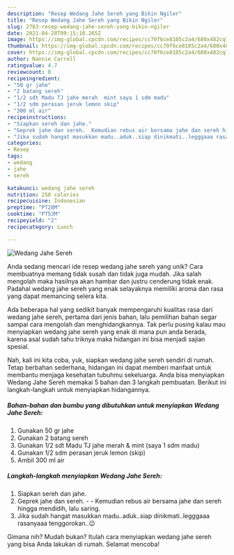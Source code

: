 ```yaml
---
description: "Resep Wedang Jahe Sereh yang Bikin Ngiler"
title: "Resep Wedang Jahe Sereh yang Bikin Ngiler"
slug: 2783-resep-wedang-jahe-sereh-yang-bikin-ngiler
date: 2021-04-28T09:15:10.265Z
image: https://img-global.cpcdn.com/recipes/cc70f6ce8105c2a4/680x482cq70/wedang-jahe-sereh-foto-resep-utama.jpg
thumbnail: https://img-global.cpcdn.com/recipes/cc70f6ce8105c2a4/680x482cq70/wedang-jahe-sereh-foto-resep-utama.jpg
cover: https://img-global.cpcdn.com/recipes/cc70f6ce8105c2a4/680x482cq70/wedang-jahe-sereh-foto-resep-utama.jpg
author: Nannie Carroll
ratingvalue: 4.7
reviewcount: 8
recipeingredient:
- "50 gr jahe"
- "2 batang sereh"
- "1/2 sdt Madu TJ jahe merah  mint saya 1 sdm madu"
- "1/2 sdm perasan jeruk lemon skip"
- "300 ml air"
recipeinstructions:
- "Siapkan sereh dan jahe."
- "Geprek jahe dan sereh.  Kemudian rebus air bersama jahe dan sereh hingga mendidih, lalu saring."
- "Jika sudah hangat masukkan madu..aduk..siap dinikmati..legggaaa rasanyaaa tenggorokan..😉"
categories:
- Resep
tags:
- wedang
- jahe
- sereh

katakunci: wedang jahe sereh 
nutrition: 258 calories
recipecuisine: Indonesian
preptime: "PT28M"
cooktime: "PT53M"
recipeyield: "2"
recipecategory: Lunch

---
```



![Wedang Jahe Sereh](https://img-global.cpcdn.com/recipes/cc70f6ce8105c2a4/680x482cq70/wedang-jahe-sereh-foto-resep-utama.jpg)

Anda sedang mencari ide resep wedang jahe sereh yang unik? Cara membuatnya memang tidak susah dan tidak juga mudah. Jika salah mengolah maka hasilnya akan hambar dan justru cenderung tidak enak. Padahal wedang jahe sereh yang enak selayaknya memiliki aroma dan rasa yang dapat memancing selera kita.



Ada beberapa hal yang sedikit banyak mempengaruhi kualitas rasa dari wedang jahe sereh, pertama dari jenis bahan, lalu pemilihan bahan segar sampai cara mengolah dan menghidangkannya. Tak perlu pusing kalau mau menyiapkan wedang jahe sereh yang enak di mana pun anda berada, karena asal sudah tahu triknya maka hidangan ini bisa menjadi sajian spesial.


Nah, kali ini kita coba, yuk, siapkan wedang jahe sereh sendiri di rumah. Tetap berbahan sederhana, hidangan ini dapat memberi manfaat untuk membantu menjaga kesehatan tubuhmu sekeluarga. Anda bisa menyiapkan Wedang Jahe Sereh memakai 5 bahan dan 3 langkah pembuatan. Berikut ini langkah-langkah untuk menyiapkan hidangannya.

<!--inarticleads1-->

##### Bahan-bahan dan bumbu yang dibutuhkan untuk menyiapkan Wedang Jahe Sereh:

1. Gunakan 50 gr jahe
1. Gunakan 2 batang sereh
1. Gunakan 1/2 sdt Madu TJ jahe merah &amp; mint (saya 1 sdm madu)
1. Gunakan 1/2 sdm perasan jeruk lemon (skip)
1. Ambil 300 ml air




<!--inarticleads2-->

##### Langkah-langkah menyiapkan Wedang Jahe Sereh:

1. Siapkan sereh dan jahe.
1. Geprek jahe dan sereh. -  - Kemudian rebus air bersama jahe dan sereh hingga mendidih, lalu saring.
1. Jika sudah hangat masukkan madu..aduk..siap dinikmati..legggaaa rasanyaaa tenggorokan..😉




Gimana nih? Mudah bukan? Itulah cara menyiapkan wedang jahe sereh yang bisa Anda lakukan di rumah. Selamat mencoba!

